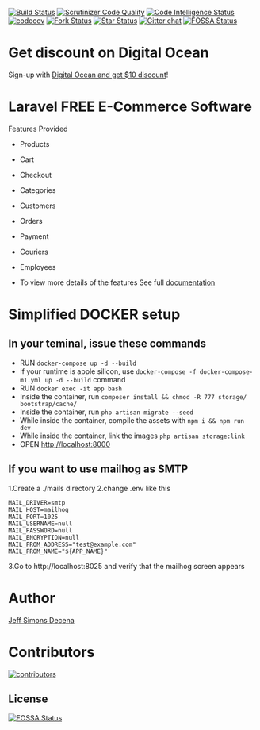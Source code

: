 [![Build Status](https://travis-ci.org/jsdecena/laracom.svg?branch=master)](https://travis-ci.org/jsdecena/laracom)
[![Scrutinizer Code Quality](https://scrutinizer-ci.com/g/Laracommerce/laracom/badges/quality-score.png?b=master)](https://scrutinizer-ci.com/g/Laracommerce/laracom/?branch=master)
[![Code Intelligence Status](https://scrutinizer-ci.com/g/Laracommerce/laracom/badges/code-intelligence.svg?b=master)](https://scrutinizer-ci.com/code-intelligence)
[![codecov](https://codecov.io/gh/jsdecena/laracom/branch/master/graph/badge.svg)](https://codecov.io/gh/jsdecena/laracom)
[![Fork Status](https://img.shields.io/github/forks/jsdecena/laracom.svg)](https://github.com/jsdecena/laracom)
[![Star Status](https://img.shields.io/github/stars/jsdecena/laracom.svg)](https://github.com/jsdecena/laracom)
[![Gitter chat](https://badges.gitter.im/gitterHQ/gitter.png)](https://gitter.im/larac0m/Lobby)
[![FOSSA Status](https://app.fossa.io/api/projects/git%2Bgithub.com%2FLaracommerce%2Flaracom.svg?type=shield)](https://app.fossa.io/projects/git%2Bgithub.com%2FLaracommerce%2Flaracom?ref=badge_shield)

# Get discount on Digital Ocean

Sign-up with [Digital Ocean and get $10 discount](https://m.do.co/c/bce94237de96)!

# Laravel FREE E-Commerce Software

Features Provided

-   Products
-   Cart
-   Checkout
-   Categories
-   Customers
-   Orders
-   Payment
-   Couriers
-   Employees

-   To view more details of the features
    See full [documentation](https://jsdecena.github.io/laracom)

# Simplified DOCKER setup

## In your teminal, issue these commands

-   RUN `docker-compose up -d --build`
-   If your runtime is apple silicon, use `docker-compose -f docker-compose-m1.yml up -d --build` command
-   RUN `docker exec -it app bash`
-   Inside the container, run `composer install && chmod -R 777 storage/ bootstrap/cache/`
-   Inside the container, run `php artisan migrate --seed`
-   While inside the container, compile the assets with `npm i && npm run dev`
-   While inside the container, link the images `php artisan storage:link`
-   OPEN [http://localhost:8000](http://localhost:8000)

## If you want to use mailhog as SMTP

1.Create a ./mails directory
2.change .env like this

```
MAIL_DRIVER=smtp
MAIL_HOST=mailhog
MAIL_PORT=1025
MAIL_USERNAME=null
MAIL_PASSWORD=null
MAIL_ENCRYPTION=null
MAIL_FROM_ADDRESS="test@example.com"
MAIL_FROM_NAME="${APP_NAME}"
```

3.Go to http://localhost:8025 and verify that the mailhog screen appears

# Author

[Jeff Simons Decena](https://jsdecena.me)

# Contributors

<a href="https://github.com/jsdecena/laracom/graphs/contributors"><img src="https://opencollective.com/laracom/contributors.svg?width=890" title="contributors" alt="contributors" /></a>

## License

[![FOSSA Status](https://app.fossa.io/api/projects/git%2Bgithub.com%2FLaracommerce%2Flaracom.svg?type=large)](https://app.fossa.io/projects/git%2Bgithub.com%2FLaracommerce%2Flaracom?ref=badge_large)
